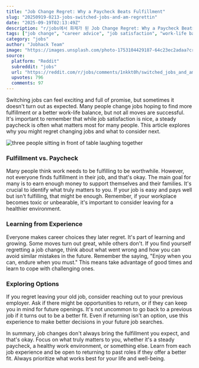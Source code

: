 ```yaml
---
title: "Job Change Regret: Why a Paycheck Beats Fulfillment"
slug: "20250919-0213-jobs-switched-jobs-and-am-regrettin"
date: "2025-09-19T02:13:49Z"
description: "r/jobs에서 화제가 된 Job Change Regret: Why a Paycheck Beats Fulfillment에 대한 깊이 있는 분석과 인사이트"
tags: ["job change", "career advice", "job satisfaction", "work-life balance"]
category: "jobs"
author: "Jobhack Team"
image: "https://images.unsplash.com/photo-1753104429187-64c23ec2adaa?crop=entropy&cs=tinysrgb&fit=max&fm=jpg&ixid=M3w3OTU0NDF8MHwxfHNlYXJjaHw0M3x8am9iJTIwc2VhcmNofGVufDF8MHx8fDE3NTgyNDgwMjF8MA&ixlib=rb-4.1.0&q=80&w=1080"
source:
  platform: "Reddit"
  subreddit: "jobs"
  url: "https://reddit.com/r/jobs/comments/1nkkt0h/switched_jobs_and_am_regretting_it_so_bad_psa_you/"
  upvotes: 796
  comments: 97
---
```


Switching jobs can feel exciting and full of promise, but sometimes it doesn't turn out as expected. Many people change jobs hoping to find more fulfillment or a better work-life balance, but not all moves are successful. It's important to remember that while job satisfaction is nice, a steady paycheck is often what matters most for many people. This article explores why you might regret changing jobs and what to consider next.

![three people sitting in front of table laughing together](https://images.unsplash.com/photo-1522202176988-66273c2fd55f?crop=entropy&cs=tinysrgb&fit=max&fm=jpg&ixid=M3w3OTU0NDF8MHwxfHNlYXJjaHwyMHx8Y2FyZWVyfGVufDF8MHx8fDE3NTgyNDgwMjF8MA&ixlib=rb-4.1.0&q=80&w=1080)

### Fulfillment vs. Paycheck

Many people think work needs to be fulfilling to be worthwhile. However, not everyone finds fulfillment in their job, and that's okay. The main goal for many is to earn enough money to support themselves and their families. It's crucial to identify what truly matters to you. If your job is easy and pays well but isn't fulfilling, that might be enough. Remember, if your workplace becomes toxic or unbearable, it's important to consider leaving for a healthier environment.

### Learning from Experience

Everyone makes career choices they later regret. It's part of learning and growing. Some moves turn out great, while others don't. If you find yourself regretting a job change, think about what went wrong and how you can avoid similar mistakes in the future. Remember the saying, "Enjoy when you can, endure when you must." This means take advantage of good times and learn to cope with challenging ones.

### Exploring Options

If you regret leaving your old job, consider reaching out to your previous employer. Ask if there might be opportunities to return, or if they can keep you in mind for future openings. It's not uncommon to go back to a previous job if it turns out to be a better fit. Even if returning isn't an option, use this experience to make better decisions in your future job searches.

In summary, job changes don't always bring the fulfillment you expect, and that's okay. Focus on what truly matters to you, whether it's a steady paycheck, a healthy work environment, or something else. Learn from each job experience and be open to returning to past roles if they offer a better fit. Always prioritize what works best for your life and well-being.
